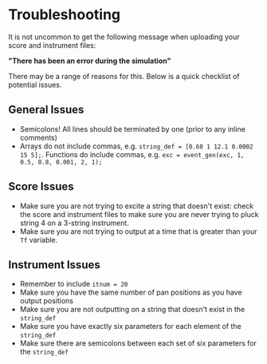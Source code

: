 # Troubleshooting
It is not uncommon to get the following message when uploading your score and instrument files:

**"There has been an error during the simulation"**

There may be a range of reasons for this. Below is a quick checklist of potential issues.

## General Issues
- Semicolons! All lines should be terminated by one (prior to any inline comments)
- Arrays do not include commas, e.g. ```string_def = [0.68 1 12.1 0.0002 15 5];```. Functions do include commas, e.g. ```exc = event_gen(exc, 1, 0.5, 0.8, 0.001, 2, 1);```

## Score Issues
- Make sure you are not trying to excite a string that doesn't exist: check the score and instrument files to make sure you are never trying to pluck string 4 on a 3-string instrument.
- Make sure you are not trying to output at a time that is greater than your ```Tf``` variable.

## Instrument Issues
- Remember to include ```itnum = 20```
- Make sure you have the same number of pan positions as you have output positions
- Make sure you are not outputting on a string that doesn't exist in the ```string_def```
- Make sure you have exactly six parameters for each element of the ```string_def```
- Make sure there are semicolons between each set of six parameters for the ```string_def```
